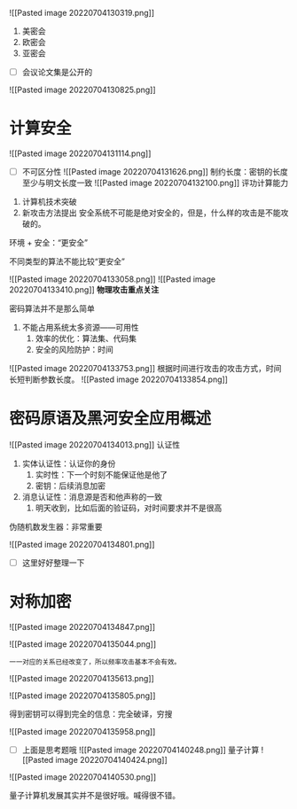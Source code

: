 ![[Pasted image 20220704130319.png]]
1. 美密会
2. 欧密会
3. 亚密会
- [ ] 会议论文集是公开的

![[Pasted image 20220704130825.png]]

# 计算安全
![[Pasted image 20220704131114.png]]
- [ ] 不可区分性
![[Pasted image 20220704131626.png]]
制约长度：密钥的长度至少与明文长度一致
![[Pasted image 20220704132100.png]]
评功计算能力
1. 计算机技术突破
2. 新攻击方法提出
安全系统不可能是绝对安全的，但是，什么样的攻击是不能攻破的。

环境 + 安全：“更安全”

不同类型的算法不能比较“更安全”

![[Pasted image 20220704133058.png]]
![[Pasted image 20220704133410.png]]
**物理攻击重点关注**

密码算法并不是那么简单
1. 不能占用系统太多资源——可用性
	1. 效率的优化：算法集、代码集
	2. 安全的风险防护：时间

![[Pasted image 20220704133753.png]]
根据时间进行攻击的攻击方式，时间长短判断参数长度。
![[Pasted image 20220704133854.png]]

# 密码原语及黑河安全应用概述
![[Pasted image 20220704134013.png]]
认证性
1. 实体认证性：认证你的身份
	1. 实时性：下一个时刻不能保证他是他了
	2. 密钥：后续消息加密
2. 消息认证性：消息源是否和他声称的一致
	1. 明天收到，比如后面的验证码，对时间要求并不是很高

伪随机数发生器：非常重要

![[Pasted image 20220704134801.png]]

- [ ] 这里好好整理一下

# 对称加密
![[Pasted image 20220704134847.png]]

![[Pasted image 20220704135044.png]]

	一一对应的关系已经改变了，所以频率攻击基本不会有效。

![[Pasted image 20220704135613.png]]

![[Pasted image 20220704135805.png]]

得到密钥可以得到完全的信息：完全破译，穷搜

![[Pasted image 20220704135958.png]]
- [ ] 上面是思考题哦
![[Pasted image 20220704140248.png]]
量子计算
![[Pasted image 20220704140424.png]]

![[Pasted image 20220704140530.png]]

量子计算机发展其实并不是很好哦。喊得很不错。


